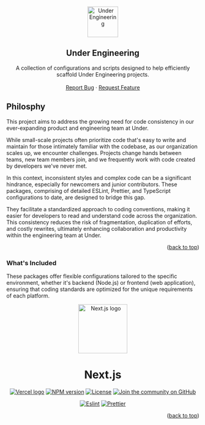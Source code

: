<a name="readme-top"></a>

<!-- PROJECT LOGO -->
<br />
<div align="center">
  <a href="https://under.io">
    <img src="https://assets-global.website-files.com/651c689e4d564732c9cbe9ec/6539093da716523a452427b4_under-footer-icon-bg.svg" alt="Under Engineering" width="80" height="80">
  </a>

  <h2 align="center">Under Engineering</h2>

  <p align="center">
    A collection of configurations and scripts designed to help efficiently scaffold Under Engineering projects.
    <br />
    <br />
    <a href="#">Report Bug</a>
    ·
    <a href="#">Request Feature</a>
  </p>
</div>

<!-- PHILOSPHY -->

## Philosphy

This project aims to address the growing need for code consistency in our ever-expanding product and engineering team at Under.

While small-scale projects often prioritize code that's easy to write and maintain for those intimately familiar with the codebase, as our organization scales up, we encounter challenges. Projects change hands between teams, new team members join, and we frequently work with code created by developers we've never met.

In this context, inconsistent styles and complex code can be a significant hindrance, especially for newcomers and junior contributors. These packages, comprising of detailed ESLint, Prettier, and TypeScript configurations to date, are designed to bridge this gap.

They facilitate a standardized approach to coding conventions, making it easier for developers to read and understand code across the organization. This consistency reduces the risk of fragmentation, duplication of efforts, and costly rewrites, ultimately enhancing collaboration and productivity within the engineering team at Under.

<p align="right">(<a href="#readme-top">back to top</a>)</p>

<!-- WHAT'S INCLUDED -->

### What's Included

These packages offer flexible configurations tailored to the specific environment, whether it's backend (Node.js) or frontend (web application), ensuring that coding standards are optimized for the unique requirements of each platform.

<div align="center">
  <a href="https://nextjs.org">
    <picture>
      <source media="(prefers-color-scheme: dark)" srcset="https://assets.vercel.com/image/upload/v1662130559/nextjs/Icon_dark_background.png">
      <img alt="Next.js logo" src="https://assets.vercel.com/image/upload/v1662130559/nextjs/Icon_light_background.png" height="128">
    </picture>
  </a>
  <h1>Next.js</h1>

<a href="https://vercel.com"><img alt="Vercel logo" src="https://img.shields.io/badge/MADE%20BY%20Vercel-000000.svg?style=for-the-badge&logo=Vercel&labelColor=000"></a>
<a href="https://www.npmjs.com/package/next"><img alt="NPM version" src="https://img.shields.io/npm/v/next.svg?style=for-the-badge&labelColor=000000"></a>
<a href="https://github.com/vercel/next.js/blob/canary/license.md"><img alt="License" src="https://img.shields.io/npm/l/next.svg?style=for-the-badge&labelColor=000000"></a>
<a href="https://github.com/vercel/next.js/discussions"><img alt="Join the community on GitHub" src="https://img.shields.io/badge/Join%20the%20community-blueviolet.svg?style=for-the-badge&logo=Next.js&labelColor=000000&logoWidth=20"></a>

</div>

<div align="center">
<a href="https://eslint.org/"><img alt="Eslint" src="https://img.shields.io/badge/eslint-FFEA00?style=for-the-badge&logo=eslint&logoColor=white"></a>
<a href="https://prettier.io/"><img alt="Prettier" src="https://img.shields.io/badge/Prettier-563D7C?style=for-the-badge&logo=prettier&logoColor=61DAFB"></a>
</div>



<p align="right">(<a href="#readme-top">back to top</a>)</p>

[Eslint.js]: https://img.shields.io/badge/eslint-FFEA00?style=for-the-badge&logo=eslint&logoColor=white
[Eslint-url]: https://eslint.org/
[Prettier.js]: https://img.shields.io/badge/Prettier-563D7C?style=for-the-badge&logo=prettier&logoColor=61DAFB
[Prettier-url]: https://prettier.io/
[Typescript]: https://img.shields.io/badge/TypeScript-007ACC?style=for-the-badge&logo=typescript&logoColor=white
[Typescript-url]: https://www.typescriptlang.org/
